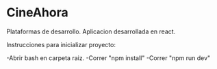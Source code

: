 # CineAhora

Plataformas de desarrollo. Aplicacion desarrollada en react.

Instrucciones para inicializar proyecto:

-Abrir bash en carpeta raiz.
-Correr "npm install"
-Correr "npm run dev"
